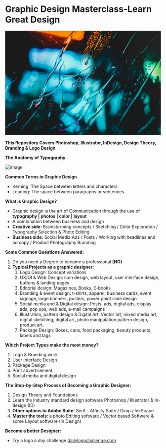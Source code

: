 # Graphic Design Masterclass-Learn Great Design

![image](/Images/Banner.jpg)

**This Repository Covers Photoshop, Illustrator, InDesign, Design Theory, Branding & Logo Design**

**The Anatomy of Typography**

![image](/Images/TheAnatomyofTypography-Poster.jpg)

**Common Terms in Graphic Design**

- Kerning: The Space between letters and characters
- Leading: The space between paragraphs or sentences

**What is Graphic Design?**

- Graphic design is the art of Communication through the use of **typography | photos | color | layout**
- A combination between business and design
- **Creative side:** Brainstorming concepts / Sketching / Color Exploration / Typography Selection & Photo Editing
- **Business side:** Social Media Ads / Posts / Working with headlines and ad copy / Product Photography Branding

**Some Common Questions Answered:**

1. Do you need a Degree to become a professional **(NO)**
2. **Typical Projects as a graphic designer:**
   1. Logo Design: Concept variations
   2. UX/UI & Web Design: icon design, web layout, user interface design, buttons & landing pages
   3. Editorial design: Magazines, Books, E-books
   4. Branding & event design: t-shirts, apparel, business cards, event signage, large banners, posters, power point slide design
   5. Social media and & Digital design: Posts, ads, digital ads, display ads, pop ups, web ads, e-mail campaigns
   6. Illustration, pattern design & Digital Art: Vector art, mixed media art, digital sketching, digital art, photo manipulation pattern design, product art.
   7. Package Design: Boxes, cans, food packaging, beauty products, labels and tags

**Which Project Types make the most money?**

1. Logo & Branding work
2. User Interface Design
3. Package Design
4. Print advertisement
5. Social media and digital design

**The Step-by-Step Process of Becoming a Graphic Designer:**

1. Design Theory and Foundations
2. Learn the industry standard design software Photoshop / Illustrator & In-design (ID)
3. **Other options to Adobe Suite:** Serif - Affinity Suite / Gimp / InkScape
4. **Master the tools:** a photo Editing software / Vector based Software & some Layout software (In Design)

**Become a better Designer:**

- Try a logo a day challenge [dailylogochallenge.com](http://dailylogochallenge.com)
